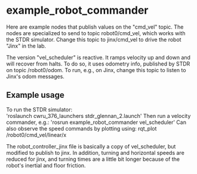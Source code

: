 # example_robot_commander

Here are example nodes that publish values on the "cmd_vel" topic.
The nodes are specialized to send to topic robot0/cmd_vel, which works with the STDR simulator.
Change this topic to jinx/cmd_vel to drive the robot "Jinx" in the lab.


The version "vel_scheduler" is reactive.  It ramps velocity up and down and will recover
from halts.  To do so, it uses odometry info, published by STDR on topic /robot0/odom.
To run, e.g., on Jinx, change this topic to listen to Jinx's odom messages.

## Example usage
To run the STDR simulator:  
'roslaunch cwru_376_launchers stdr_glennan_2.launch'
Then run a velocity commander, e.g.:
'rosrun example_robot_commander vel_scheduler'
Can also observe the speed commands by plotting using:
rqt_plot /robot0/cmd_vel/linear/x


The robot_controller_jinx file is basically a copy of vel_scheduler, but modified to publish to jinx.
In addition, turning and horizontal speeds are reduced for jinx, and turning times are a little bit longer
because of the robot's inertial and floor friction. 


    
